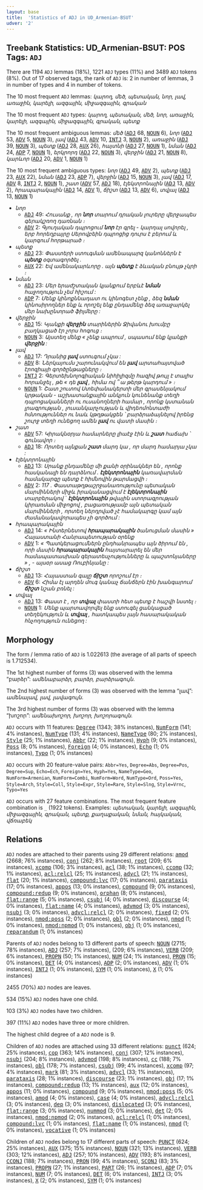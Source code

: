 ```yaml
---
layout: base
title:  'Statistics of ADJ in UD_Armenian-BSUT'
udver: '2'
---
```


## Treebank Statistics: UD_Armenian-BSUT: POS Tags: `ADJ`

There are 1194 `ADJ` lemmas (18%), 1221 `ADJ` types (11%) and 3489 `ADJ` tokens (8%).
Out of 17 observed tags, the rank of `ADJ` is: 2 in number of lemmas, 3 in number of types and 4 in number of tokens.

The 10 most frequent `ADJ` lemmas: <em>կարող, մեծ, պետական, նոր, լավ, առաջին, կարելի, ազգային, միջազգային, գրական</em>

The 10 most frequent `ADJ` types:  <em>կարող, պետական, մեծ, նոր, առաջին, կարելի, ազգային, միջազգային, գրական, պետք</em>

The 10 most frequent ambiguous lemmas: <em>մեծ</em> (<tt><a href="hy_bsut-pos-ADJ.html">ADJ</a></tt> 68, <tt><a href="hy_bsut-pos-NOUN.html">NOUN</a></tt> 6), <em>նոր</em> (<tt><a href="hy_bsut-pos-ADJ.html">ADJ</a></tt> 53, <tt><a href="hy_bsut-pos-ADV.html">ADV</a></tt> 5, <tt><a href="hy_bsut-pos-NOUN.html">NOUN</a></tt> 3), <em>լավ</em> (<tt><a href="hy_bsut-pos-ADJ.html">ADJ</a></tt> 43, <tt><a href="hy_bsut-pos-ADV.html">ADV</a></tt> 10, <tt><a href="hy_bsut-pos-INTJ.html">INTJ</a></tt> 3, <tt><a href="hy_bsut-pos-NOUN.html">NOUN</a></tt> 2), <em>առաջին</em> (<tt><a href="hy_bsut-pos-ADJ.html">ADJ</a></tt> 39, <tt><a href="hy_bsut-pos-NOUN.html">NOUN</a></tt> 3), <em>պետք</em> (<tt><a href="hy_bsut-pos-ADJ.html">ADJ</a></tt> 28, <tt><a href="hy_bsut-pos-AUX.html">AUX</a></tt> 26), <em>հայտնի</em> (<tt><a href="hy_bsut-pos-ADJ.html">ADJ</a></tt> 27, <tt><a href="hy_bsut-pos-NOUN.html">NOUN</a></tt> 1), <em>նման</em> (<tt><a href="hy_bsut-pos-ADJ.html">ADJ</a></tt> 24, <tt><a href="hy_bsut-pos-ADP.html">ADP</a></tt> 7, <tt><a href="hy_bsut-pos-NOUN.html">NOUN</a></tt> 1), <em>երկրորդ</em> (<tt><a href="hy_bsut-pos-ADJ.html">ADJ</a></tt> 22, <tt><a href="hy_bsut-pos-NOUN.html">NOUN</a></tt> 3), <em>վերջին</em> (<tt><a href="hy_bsut-pos-ADJ.html">ADJ</a></tt> 21, <tt><a href="hy_bsut-pos-NOUN.html">NOUN</a></tt> 8), <em>կարևոր</em> (<tt><a href="hy_bsut-pos-ADJ.html">ADJ</a></tt> 20, <tt><a href="hy_bsut-pos-ADV.html">ADV</a></tt> 1, <tt><a href="hy_bsut-pos-NOUN.html">NOUN</a></tt> 1)

The 10 most frequent ambiguous types:  <em>նոր</em> (<tt><a href="hy_bsut-pos-ADJ.html">ADJ</a></tt> 49, <tt><a href="hy_bsut-pos-ADV.html">ADV</a></tt> 2), <em>պետք</em> (<tt><a href="hy_bsut-pos-ADJ.html">ADJ</a></tt> 23, <tt><a href="hy_bsut-pos-AUX.html">AUX</a></tt> 22), <em>նման</em> (<tt><a href="hy_bsut-pos-ADJ.html">ADJ</a></tt> 23, <tt><a href="hy_bsut-pos-ADP.html">ADP</a></tt> 7), <em>վերջին</em> (<tt><a href="hy_bsut-pos-ADJ.html">ADJ</a></tt> 15, <tt><a href="hy_bsut-pos-NOUN.html">NOUN</a></tt> 3), <em>լավ</em> (<tt><a href="hy_bsut-pos-ADJ.html">ADJ</a></tt> 17, <tt><a href="hy_bsut-pos-ADV.html">ADV</a></tt> 8, <tt><a href="hy_bsut-pos-INTJ.html">INTJ</a></tt> 2, <tt><a href="hy_bsut-pos-NOUN.html">NOUN</a></tt> 1), <em>շատ</em> (<tt><a href="hy_bsut-pos-ADV.html">ADV</a></tt> 57, <tt><a href="hy_bsut-pos-ADJ.html">ADJ</a></tt> 18), <em>էլեկտրոնային</em> (<tt><a href="hy_bsut-pos-ADJ.html">ADJ</a></tt> 13, <tt><a href="hy_bsut-pos-ADV.html">ADV</a></tt> 2), <em>հրապարակային</em> (<tt><a href="hy_bsut-pos-ADJ.html">ADJ</a></tt> 14, <tt><a href="hy_bsut-pos-ADV.html">ADV</a></tt> 1), <em>ճիշտ</em> (<tt><a href="hy_bsut-pos-ADJ.html">ADJ</a></tt> 13, <tt><a href="hy_bsut-pos-ADV.html">ADV</a></tt> 6), <em>տվյալ</em> (<tt><a href="hy_bsut-pos-ADJ.html">ADJ</a></tt> 13, <tt><a href="hy_bsut-pos-NOUN.html">NOUN</a></tt> 1)


* <em>նոր</em>
  * <tt><a href="hy_bsut-pos-ADJ.html">ADJ</a></tt> 49: <em>Հուսանք , որ <b>նոր</b> տարում դրական լուրերը վերջապես գերակշռող դառնան ։</em>
  * <tt><a href="hy_bsut-pos-ADV.html">ADV</a></tt> 2: <em>Գյուղական դպրոցում <b>նոր</b> էր գրել - կարդալ սովորել , երբ հորեղբայրը Սերովբեին դպրոցից դուրս է բերում և կարգում հորթարած ։</em>
* <em>պետք</em>
  * <tt><a href="hy_bsut-pos-ADJ.html">ADJ</a></tt> 23: <em>Փաստերի ստուգման ամենապարզ կանոններն է <b>պետք</b> օգտագործել .</em>
  * <tt><a href="hy_bsut-pos-AUX.html">AUX</a></tt> 22: <em>Եվ ամենակարևորը . այն <b>պետք</b> է ձևական բնույթ չկրի ։</em>
* <em>նման</em>
  * <tt><a href="hy_bsut-pos-ADJ.html">ADJ</a></tt> 23: <em>Մեր երաժշտական կյանքում երբևէ <b>նման</b> հաջողություն չեմ հիշում :</em>
  * <tt><a href="hy_bsut-pos-ADP.html">ADP</a></tt> 7: <em>Մենք կինոքննադատ ու կինոգետ չենք , ձեզ <b>նման</b> կինոսիրողներ ենք և որոշել ենք ընդամենը ձեզ առաջարկել մեր նախընտրած ֆիլմերը :</em>
* <em>վերջին</em>
  * <tt><a href="hy_bsut-pos-ADJ.html">ADJ</a></tt> 15: <em>Կյանքի <b>վերջին</b> տարիներին Ջիվանու խումբը բաղկացած էր չորս հոգուց ։</em>
  * <tt><a href="hy_bsut-pos-NOUN.html">NOUN</a></tt> 3: <em>Այստեղ մենք « չենք ապրում , սպասում ենք կյանքի <b>վերջին</b> :</em>
* <em>լավ</em>
  * <tt><a href="hy_bsut-pos-ADJ.html">ADJ</a></tt> 17: <em>Դրանից <b>լավ</b> ստուգում չկա :</em>
  * <tt><a href="hy_bsut-pos-ADV.html">ADV</a></tt> 8: <em>Ներկայումս շարունակվում են <b>լավ</b> արտահայտված էրոզիայի գործընթացները ։</em>
  * <tt><a href="hy_bsut-pos-INTJ.html">INTJ</a></tt> 2: <em>Գերտեխնոլոգիական նիհիլիզմը հազիվ թույլ է տալիս հորանջել , թե « դե <b>լավ</b> , հիմա ով ՞ ա թերթ կարդում » ։</em>
  * <tt><a href="hy_bsut-pos-NOUN.html">NOUN</a></tt> 1: <em>Շատ շուտով Ստեփանակերտի մեր գրասենյակում կրթական - աշխատանքային անկյուն կունենանք տեղի դպրոցականների ու ուսանողների համար , որոնք կստանան լրագրության , լուսանկարչության և վիդեոմոնտաժի հմտություններ ու նաև կթղթակցեն ՝ բարձրաձայնելով իրենց շուրջ տեղի ունեցող ամեն <b>լավ</b> ու վատի մասին ։</em>
* <em>շատ</em>
  * <tt><a href="hy_bsut-pos-ADV.html">ADV</a></tt> 57: <em>Կիրակնօրյա համարները լիաէջ էին և <b>շատ</b> հաճախ ՝ գունավոր ։</em>
  * <tt><a href="hy_bsut-pos-ADJ.html">ADJ</a></tt> 18: <em>Որտեղ այնքան <b>շատ</b> մարդ կա , որ մարդ համարյա չկա :</em>
* <em>էլեկտրոնային</em>
  * <tt><a href="hy_bsut-pos-ADJ.html">ADJ</a></tt> 13: <em>Սրանք ընդամենը մի քանի օրինակներ են , որոնք հասկանալի են դարձնում . <b>էլեկտրոնային</b> կառավարման համակարգը պետք է հիմնովին թարմացվի ։</em>
  * <tt><a href="hy_bsut-pos-ADV.html">ADV</a></tt> 2: <em>117 . Փաստաթղթաշրջանառությունը պետական մարմինների միջև իրականացվում է <b>էլեկտրոնային</b> տարբերակով ` <b>էլեկտրոնային</b> թվային ստորագրության կիրառման միջոցով , բացառությամբ այն պետական մարմինների , որտեղ ներդրված չէ համակարգը կամ այն ժամանակավորապես չի գործում :</em>
* <em>հրապարակային</em>
  * <tt><a href="hy_bsut-pos-ADJ.html">ADJ</a></tt> 14: <em>« Ինտերնետով <b>հրապարակային</b> ծանուցման մասին » Հայաստանի Հանրապետության օրենք</em>
  * <tt><a href="hy_bsut-pos-ADV.html">ADV</a></tt> 1: <em>« Պատկերացումներն ընդհանրապես այն ծիրում են , որի մասին <b>հրապարակային</b> հայտարարել են մեր համապատասխան գերատեսչությունները և պաշտոնյաները » , - այսօր ասաց Ռուբինյանը :</em>
* <em>ճիշտ</em>
  * <tt><a href="hy_bsut-pos-ADJ.html">ADJ</a></tt> 13: <em>Հայաստան գալը <b>ճիշտ</b> որոշում էր ։</em>
  * <tt><a href="hy_bsut-pos-ADV.html">ADV</a></tt> 6: <em>Հիմա էլ արդեն մուգ կանաչ ճանճերն էին խանգարում <b>ճիշտ</b> նշան բռնել :</em>
* <em>տվյալ</em>
  * <tt><a href="hy_bsut-pos-ADJ.html">ADJ</a></tt> 13: <em>Փաստ է , որ <b>տվյալ</b> փաստի հետ պետք է հաշվի նստել ։</em>
  * <tt><a href="hy_bsut-pos-NOUN.html">NOUN</a></tt> 1: <em>Մենք պարտավորվել ենք ստուգել ցանկացած տեղեկություն և <b>տվյալ</b> , հատկապես լայն հասարակական հնչողություն ունեցող :</em>

## Morphology

The form / lemma ratio of `ADJ` is 1.022613 (the average of all parts of speech is 1.712534).

The 1st highest number of forms (3) was observed with the lemma “բարձր”: <em>ամենաբարձր, բարձր, բարձրագույն</em>.

The 2nd highest number of forms (3) was observed with the lemma “լավ”: <em>ամենալավ, լավ, լավագույն</em>.

The 3rd highest number of forms (3) was observed with the lemma “խոշոր”: <em>ամենախոշոր, խոշոր, խոշորագույն</em>.

`ADJ` occurs with 11 features: <tt><a href="hy_bsut-feat-Degree.html">Degree</a></tt> (1343; 38% instances), <tt><a href="hy_bsut-feat-NumForm.html">NumForm</a></tt> (141; 4% instances), <tt><a href="hy_bsut-feat-NumType.html">NumType</a></tt> (131; 4% instances), <tt><a href="hy_bsut-feat-NameType.html">NameType</a></tt> (80; 2% instances), <tt><a href="hy_bsut-feat-Style.html">Style</a></tt> (25; 1% instances), <tt><a href="hy_bsut-feat-Abbr.html">Abbr</a></tt> (22; 1% instances), <tt><a href="hy_bsut-feat-Hyph.html">Hyph</a></tt> (9; 0% instances), <tt><a href="hy_bsut-feat-Poss.html">Poss</a></tt> (8; 0% instances), <tt><a href="hy_bsut-feat-Foreign.html">Foreign</a></tt> (4; 0% instances), <tt><a href="hy_bsut-feat-Echo.html">Echo</a></tt> (1; 0% instances), <tt><a href="hy_bsut-feat-Typo.html">Typo</a></tt> (1; 0% instances)

`ADJ` occurs with 20 feature-value pairs: `Abbr=Yes`, `Degree=Abs`, `Degree=Pos`, `Degree=Sup`, `Echo=Ech`, `Foreign=Yes`, `Hyph=Yes`, `NameType=Geo`, `NumForm=Armenian`, `NumForm=Combi`, `NumForm=Word`, `NumType=Ord`, `Poss=Yes`, `Style=Arch`, `Style=Coll`, `Style=Expr`, `Style=Rare`, `Style=Slng`, `Style=Vrnc`, `Typo=Yes`

`ADJ` occurs with 27 feature combinations.
The most frequent feature combination is `_` (1922 tokens).
Examples: <em>պետական, կարելի, ազգային, միջազգային, գրական, պետք, քաղաքական, նման, հայկական, վճռաբեկ</em>


## Relations

`ADJ` nodes are attached to their parents using 29 different relations: <tt><a href="hy_bsut-dep-amod.html">amod</a></tt> (2668; 76% instances), <tt><a href="hy_bsut-dep-conj.html">conj</a></tt> (262; 8% instances), <tt><a href="hy_bsut-dep-root.html">root</a></tt> (209; 6% instances), <tt><a href="hy_bsut-dep-xcomp.html">xcomp</a></tt> (106; 3% instances), <tt><a href="hy_bsut-dep-acl.html">acl</a></tt> (38; 1% instances), <tt><a href="hy_bsut-dep-ccomp.html">ccomp</a></tt> (32; 1% instances), <tt><a href="hy_bsut-dep-acl-relcl.html">acl:relcl</a></tt> (25; 1% instances), <tt><a href="hy_bsut-dep-advcl.html">advcl</a></tt> (21; 1% instances), <tt><a href="hy_bsut-dep-flat.html">flat</a></tt> (20; 1% instances), <tt><a href="hy_bsut-dep-compound-lvc.html">compound:lvc</a></tt> (17; 0% instances), <tt><a href="hy_bsut-dep-parataxis.html">parataxis</a></tt> (17; 0% instances), <tt><a href="hy_bsut-dep-appos.html">appos</a></tt> (13; 0% instances), <tt><a href="hy_bsut-dep-compound.html">compound</a></tt> (9; 0% instances), <tt><a href="hy_bsut-dep-compound-redup.html">compound:redup</a></tt> (9; 0% instances), <tt><a href="hy_bsut-dep-orphan.html">orphan</a></tt> (8; 0% instances), <tt><a href="hy_bsut-dep-flat-range.html">flat:range</a></tt> (5; 0% instances), <tt><a href="hy_bsut-dep-csubj.html">csubj</a></tt> (4; 0% instances), <tt><a href="hy_bsut-dep-discourse.html">discourse</a></tt> (4; 0% instances), <tt><a href="hy_bsut-dep-flat-name.html">flat:name</a></tt> (4; 0% instances), <tt><a href="hy_bsut-dep-advmod.html">advmod</a></tt> (3; 0% instances), <tt><a href="hy_bsut-dep-nsubj.html">nsubj</a></tt> (3; 0% instances), <tt><a href="hy_bsut-dep-advcl-relcl.html">advcl:relcl</a></tt> (2; 0% instances), <tt><a href="hy_bsut-dep-fixed.html">fixed</a></tt> (2; 0% instances), <tt><a href="hy_bsut-dep-nmod-poss.html">nmod:poss</a></tt> (2; 0% instances), <tt><a href="hy_bsut-dep-obl.html">obl</a></tt> (2; 0% instances), <tt><a href="hy_bsut-dep-nmod.html">nmod</a></tt> (1; 0% instances), <tt><a href="hy_bsut-dep-nmod-npmod.html">nmod:npmod</a></tt> (1; 0% instances), <tt><a href="hy_bsut-dep-obj.html">obj</a></tt> (1; 0% instances), <tt><a href="hy_bsut-dep-reparandum.html">reparandum</a></tt> (1; 0% instances)

Parents of `ADJ` nodes belong to 13 different parts of speech: <tt><a href="hy_bsut-pos-NOUN.html">NOUN</a></tt> (2715; 78% instances), <tt><a href="hy_bsut-pos-ADJ.html">ADJ</a></tt> (257; 7% instances),  (209; 6% instances), <tt><a href="hy_bsut-pos-VERB.html">VERB</a></tt> (209; 6% instances), <tt><a href="hy_bsut-pos-PROPN.html">PROPN</a></tt> (50; 1% instances), <tt><a href="hy_bsut-pos-NUM.html">NUM</a></tt> (24; 1% instances), <tt><a href="hy_bsut-pos-PRON.html">PRON</a></tt> (15; 0% instances), <tt><a href="hy_bsut-pos-DET.html">DET</a></tt> (4; 0% instances), <tt><a href="hy_bsut-pos-ADP.html">ADP</a></tt> (2; 0% instances), <tt><a href="hy_bsut-pos-ADV.html">ADV</a></tt> (1; 0% instances), <tt><a href="hy_bsut-pos-INTJ.html">INTJ</a></tt> (1; 0% instances), <tt><a href="hy_bsut-pos-SYM.html">SYM</a></tt> (1; 0% instances), <tt><a href="hy_bsut-pos-X.html">X</a></tt> (1; 0% instances)

2455 (70%) `ADJ` nodes are leaves.

534 (15%) `ADJ` nodes have one child.

103 (3%) `ADJ` nodes have two children.

397 (11%) `ADJ` nodes have three or more children.

The highest child degree of a `ADJ` node is 9.

Children of `ADJ` nodes are attached using 33 different relations: <tt><a href="hy_bsut-dep-punct.html">punct</a></tt> (624; 25% instances), <tt><a href="hy_bsut-dep-cop.html">cop</a></tt> (363; 14% instances), <tt><a href="hy_bsut-dep-conj.html">conj</a></tt> (307; 12% instances), <tt><a href="hy_bsut-dep-nsubj.html">nsubj</a></tt> (204; 8% instances), <tt><a href="hy_bsut-dep-advmod.html">advmod</a></tt> (198; 8% instances), <tt><a href="hy_bsut-dep-cc.html">cc</a></tt> (188; 7% instances), <tt><a href="hy_bsut-dep-obl.html">obl</a></tt> (178; 7% instances), <tt><a href="hy_bsut-dep-csubj.html">csubj</a></tt> (99; 4% instances), <tt><a href="hy_bsut-dep-xcomp.html">xcomp</a></tt> (97; 4% instances), <tt><a href="hy_bsut-dep-mark.html">mark</a></tt> (81; 3% instances), <tt><a href="hy_bsut-dep-advcl.html">advcl</a></tt> (33; 1% instances), <tt><a href="hy_bsut-dep-parataxis.html">parataxis</a></tt> (28; 1% instances), <tt><a href="hy_bsut-dep-discourse.html">discourse</a></tt> (23; 1% instances), <tt><a href="hy_bsut-dep-obj.html">obj</a></tt> (17; 1% instances), <tt><a href="hy_bsut-dep-compound-redup.html">compound:redup</a></tt> (13; 1% instances), <tt><a href="hy_bsut-dep-aux.html">aux</a></tt> (12; 0% instances), <tt><a href="hy_bsut-dep-appos.html">appos</a></tt> (11; 0% instances), <tt><a href="hy_bsut-dep-compound.html">compound</a></tt> (9; 0% instances), <tt><a href="hy_bsut-dep-nmod-poss.html">nmod:poss</a></tt> (5; 0% instances), <tt><a href="hy_bsut-dep-amod.html">amod</a></tt> (4; 0% instances), <tt><a href="hy_bsut-dep-case.html">case</a></tt> (4; 0% instances), <tt><a href="hy_bsut-dep-advcl-relcl.html">advcl:relcl</a></tt> (3; 0% instances), <tt><a href="hy_bsut-dep-dep.html">dep</a></tt> (3; 0% instances), <tt><a href="hy_bsut-dep-dislocated.html">dislocated</a></tt> (3; 0% instances), <tt><a href="hy_bsut-dep-flat-range.html">flat:range</a></tt> (3; 0% instances), <tt><a href="hy_bsut-dep-nummod.html">nummod</a></tt> (3; 0% instances), <tt><a href="hy_bsut-dep-det.html">det</a></tt> (2; 0% instances), <tt><a href="hy_bsut-dep-nmod-npmod.html">nmod:npmod</a></tt> (2; 0% instances), <tt><a href="hy_bsut-dep-acl-relcl.html">acl:relcl</a></tt> (1; 0% instances), <tt><a href="hy_bsut-dep-compound-lvc.html">compound:lvc</a></tt> (1; 0% instances), <tt><a href="hy_bsut-dep-flat-name.html">flat:name</a></tt> (1; 0% instances), <tt><a href="hy_bsut-dep-nmod.html">nmod</a></tt> (1; 0% instances), <tt><a href="hy_bsut-dep-vocative.html">vocative</a></tt> (1; 0% instances)

Children of `ADJ` nodes belong to 17 different parts of speech: <tt><a href="hy_bsut-pos-PUNCT.html">PUNCT</a></tt> (624; 25% instances), <tt><a href="hy_bsut-pos-AUX.html">AUX</a></tt> (375; 15% instances), <tt><a href="hy_bsut-pos-NOUN.html">NOUN</a></tt> (321; 13% instances), <tt><a href="hy_bsut-pos-VERB.html">VERB</a></tt> (303; 12% instances), <tt><a href="hy_bsut-pos-ADJ.html">ADJ</a></tt> (257; 10% instances), <tt><a href="hy_bsut-pos-ADV.html">ADV</a></tt> (193; 8% instances), <tt><a href="hy_bsut-pos-CCONJ.html">CCONJ</a></tt> (188; 7% instances), <tt><a href="hy_bsut-pos-PRON.html">PRON</a></tt> (99; 4% instances), <tt><a href="hy_bsut-pos-SCONJ.html">SCONJ</a></tt> (83; 3% instances), <tt><a href="hy_bsut-pos-PROPN.html">PROPN</a></tt> (27; 1% instances), <tt><a href="hy_bsut-pos-PART.html">PART</a></tt> (26; 1% instances), <tt><a href="hy_bsut-pos-ADP.html">ADP</a></tt> (7; 0% instances), <tt><a href="hy_bsut-pos-NUM.html">NUM</a></tt> (7; 0% instances), <tt><a href="hy_bsut-pos-DET.html">DET</a></tt> (6; 0% instances), <tt><a href="hy_bsut-pos-INTJ.html">INTJ</a></tt> (3; 0% instances), <tt><a href="hy_bsut-pos-X.html">X</a></tt> (2; 0% instances), <tt><a href="hy_bsut-pos-SYM.html">SYM</a></tt> (1; 0% instances)

